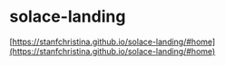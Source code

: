 # solace-landing

[https://stanfchristina.github.io/solace-landing/#home](https://stanfchristina.github.io/solace-landing/#home)
